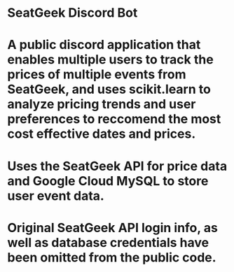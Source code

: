 # SeatGeek Discord Bot
# A public discord application that enables multiple users to track the prices of multiple events from SeatGeek, and uses scikit.learn to analyze pricing trends and user preferences to reccomend the most cost effective dates and prices. 
# Uses the SeatGeek API for price data and Google Cloud MySQL to store user event data.
# Original SeatGeek API login info, as well as database credentials have been omitted from the public code.
